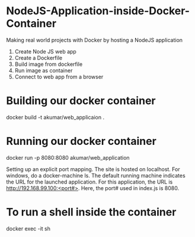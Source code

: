 # NodeJS-Application-inside-Docker-Container
Making real world projects with Docker by hosting a NodeJS application
1. Create Node JS web app
2. Create a Dockerfile
3. Build image from dockerfile
4. Run image as container
5. Connect to web app from a browser 

# Building our docker container
docker build -t akumar/web_applicaion .

# Running our docker container
docker run -p 8080:8080 akumar/web_application

Setting up an explicit port mapping. The site is hosted on localhost. For windows, do a docker-machine ls. The default running machine indicates the URL for the launched application. For this application, the URL is http://192.168.99.100:<port#>. Here, the port# used in index.js is 8080.

# To run a shell inside the container
docker exec -it <container id> sh
